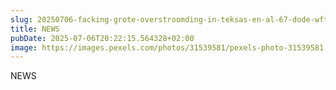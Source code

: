 ```yaml
---
slug: 20250706-facking-grote-overstroomding-in-teksas-en-al-67-dode-wft-vak
title: NEWS
pubDate: 2025-07-06T20:22:15.564328+02:00
image: https://images.pexels.com/photos/31539581/pexels-photo-31539581.jpeg?auto=compress&cs=tinysrgb&dpr=2&h=650&w=940
---
```

NEWS